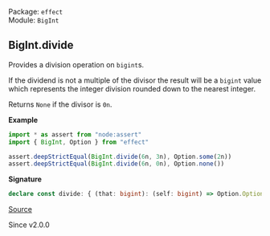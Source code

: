Package: `effect`<br />
Module: `BigInt`<br />

## BigInt.divide

Provides a division operation on `bigint`s.

If the dividend is not a multiple of the divisor the result will be a `bigint` value
which represents the integer division rounded down to the nearest integer.

Returns `None` if the divisor is `0n`.

**Example**

```ts
import * as assert from "node:assert"
import { BigInt, Option } from "effect"

assert.deepStrictEqual(BigInt.divide(6n, 3n), Option.some(2n))
assert.deepStrictEqual(BigInt.divide(6n, 0n), Option.none())
```

**Signature**

```ts
declare const divide: { (that: bigint): (self: bigint) => Option.Option<bigint>; (self: bigint, that: bigint): Option.Option<bigint>; }
```

[Source](https://github.com/Effect-TS/effect/tree/main/packages/effect/src/BigInt.ts#L114)

Since v2.0.0